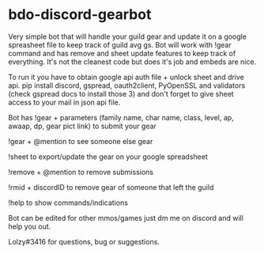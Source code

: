 # bdo-discord-gearbot
Very simple bot that will handle your guild gear and update it on a google spreasheet file to keep track of guild avg gs.
Bot will work with !gear command and has remove and sheet update features to keep track of everything. It's not the cleanest code but does it's job and embeds are nice.

To run it you have to obtain google api auth file + unlock sheet and drive api. pip install discord, gspread, oauth2client, PyOpenSSL and validators (check gspread docs to install those 3) and don't forget to give sheet access to your mail in json api file.

Bot has !gear + parameters (family name, char name, class, level, ap, awaap, dp, gear pict link) to submit your gear

!gear + @mention to see someone else gear

!sheet to export/update the gear on your google spreadsheet

!remove + @mention to remove submissions

!rmid + discordID to remove gear of someone that left the guild

!help to show commands/indications

Bot can be edited for other mmos/games just dm me on discord and will help you out.

Lolzy#3416 for questions, bug or suggestions.
